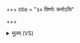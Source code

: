 +++
title = "३० विष्णोः क्रमोऽसि"

+++
<details><summary>मूलम् (VS)</summary>

विष्णोः॒ क्रमो॑ऽसि सपत्न॒हा ऋक्सं॑शितः॒ साम॑तेजाः। ऋचोऽनु॒ वि क्र॑मे॒ऽहमृ॒ग्भ्यस्तं निर्भ॑जामो॒ यो॒३॒॑स्मान्द्वेष्टि॒ यं व॒यं द्वि॒ष्मः। स मा जी॑वी॒त्तं प्रा॒णो ज॑हातु ॥
</details>